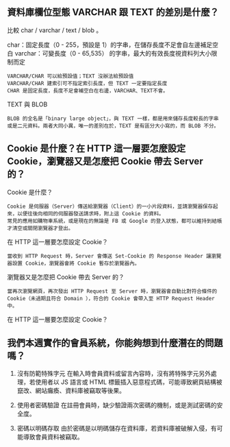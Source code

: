 ## 資料庫欄位型態 VARCHAR 跟 TEXT 的差別是什麼？

比較 char / varchar / text / blob 。

char：固定長度（0 - 255，預設是 1）的字串，在儲存長度不足會自左邊補足空白
varchar：可變長度（0 - 65,535） 的字串，最大的有效長度視資料列大小限制而定

```
VARCHAR/CHAR 可以給預設值；TEXT 沒辦法給預設值
VARCHAR/CHAR 建索引可不指定索引長度，但 TEXT 一定要指定長度
CHAR 是固定長度，長度不足會補空白在右邊，VARCHAR、TEXT不會。
```

TEXT 與 BLOB
```
BLOB 的全名是「binary large object」，與 TEXT 一樣，都是用來儲存長度較長的字串或是二元資料。兩者大同小異，唯一的差別在於，TEXT 是有區分大小寫的，而 BLOB 不分。
```

## Cookie 是什麼？在 HTTP 這一層要怎麼設定 Cookie，瀏覽器又是怎麼把 Cookie 帶去 Server 的？

Cookie 是什麼？
```
Cookie 是伺服器（Server）傳送給瀏覽器（Client）的一小片段資料，並請瀏覽器保存起來，以便往後向相同的伺服器發送請求時，附上這 Cookie 的資料。
常見的應用如購物車系統，或是現在的無論是 FB 或 Google 的登入狀態，都可以維持到結帳才清空或關閉瀏覽器才登出。
```

在 HTTP 這一層要怎麼設定 Cookie？
```
當收到 HTTP Request 時，Server 會傳送 Set-Cookie 的 Response Header 讓瀏覽器設置 Cookie，瀏覽器會將 Cookie 暫存於瀏覽器內。
```

瀏覽器又是怎麼把 Cookie 帶去 Server 的？
```
當再次瀏覽網頁，再次發出 HTTP Request 至 Server 時，瀏覽器會自動比對符合條件的 Cookie（未過期且符合 Domain ），符合的 Cookie 會帶入至 HTTP Request Header 中。
```

在 HTTP 這一層要怎麼設定 Cookie？

## 我們本週實作的會員系統，你能夠想到什麼潛在的問題嗎？

1. 沒有防範特殊字元
在輸入時會員資料或留言內容時，沒有將特殊字元另外處理，若使用者以 JS 語言或 HTML 標籤插入惡意程式碼，可能導致網頁結構被竄改、網站癱瘓、資料庫被竊取等後果。

2. 使用者密碼驗證
在註冊會員時，缺少驗證兩次密碼的機制，或是測試密碼的安全度。

3. 密碼以明碼存取
由於密碼是以明碼儲存在資料庫，若資料庫被破解入侵，有可能導致會員資料被竊取。

